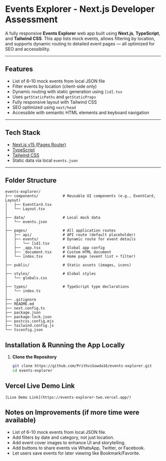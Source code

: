 #  Events Explorer - Next.js Developer Assessment

A fully responsive **Events Explorer** web app built using **Next.js**, **TypeScript**, and **Tailwind CSS**. This app lists mock events, allows filtering by location, and supports dynamic routing to detailed event pages — all optimized for SEO and accessibility.

---

##  Features

-  List of 6–10 mock events from local JSON file
-  Filter events by location (client-side only)
-  Dynamic routing with static generation using `[id].tsx`
-  Uses `getStaticPaths` and `getStaticProps`
-  Fully responsive layout with Tailwind CSS
-  SEO optimized using `next/head`
-  Accessible with semantic HTML elements and keyboard navigation

---

##  Tech Stack

- [Next.js v15 (Pages Router)](https://nextjs.org/)
- [TypeScript](https://www.typescriptlang.org/)
- [Tailwind CSS](https://tailwindcss.com/)
- Static data via local `events.json`

---

##  Folder Structure

    events-explorer/
    ├── components/           # Reusable UI components (e.g., EventCard, Layout)
    │   ├── EventCard.tsx
    │   └── Layout.tsx
    │
    ├── data/                 # Local mock data
    │   └── events.json
    │
    ├── pages/                # All application routes
    │   ├── api/              # API route (default placeholder)
    │   ├── events/           # Dynamic route for event details
    │   │   └── [id].tsx
    │   ├── _app.tsx          # Global app config
    │   ├── _document.tsx     # Custom HTML document
    │   └── index.tsx         # Home page (event list + filter)
    │
    ├── public/               # Static assets (images, icons)
    │
    ├── styles/               # Global styles
    │   └── globals.css
    │
    ├── types/                # TypeScript type declarations
    │   └── index.ts
    │
    ├── .gitignore
    ├── README.md
    ├── next.config.ts
    ├── package.json
    ├── package-lock.json
    ├── postcss.config.mjs
    ├── tailwind.config.js
    └── tsconfig.json


##  Installation & Running the App Locally

1. **Clone the Repository**
   ```bash
   git clone https://github.com/PrithviGowda16/events-explorer.git
   cd events-explorer

##  Vercel Live Demo Link

    [Live Demo Link](https://events-explorer-two.vercel.app/)


##  Notes on Improvements (if more time were available)

-  List of 6–10 mock events from local JSON file.
-  Add filters by date and category, not just location.
-  Add event cover images to enhance UI and storytelling.
-  Add buttons to share events via WhatsApp, Twitter, or Facebook.
-  Let users save events for later viewing like Bookmark/Favorite.